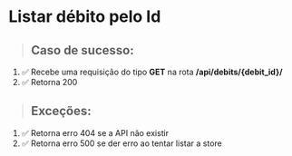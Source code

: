 # Listar débito  pelo Id

> ## Caso de sucesso:
1. ✅ Recebe uma requisição do tipo **GET** na rota **/api/debits/{debit_id}/**
2. ✅ Retorna 200 


> ## Exceções:
1. ✅ Retorna erro 404 se a API não existir
2. ✅ Retorna erro 500 se der erro ao tentar listar a store

